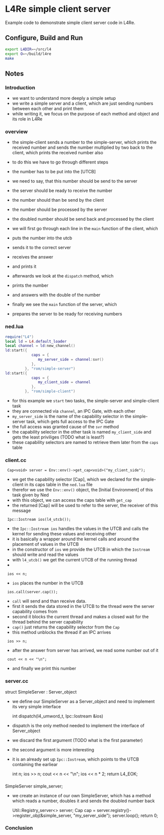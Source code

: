 # L4Re simple client server

Example code to demonstrate simple client server code in L4Re.

## Configure, Build and Run

```sh
export L4DIR=~/src/l4
export O=~/build/l4re
make
```

## Notes

### Introduction
* we want to understand more deeply a simple setup
* we write a simple server and a client, which are just sending numbers between each other and print them
* while writing it, we focus on the purpose of each method and object and its role in L4Re

### overview
* the simple-client sends a number to the simple-server, which prints the received number and sends the number multiplied by two back to the client, which prints the received number also

* to do this we have to go through different steps
* the number has to be put into the [UTCB]
* we need to say, that this number should be send to the server
* the server should be ready to receive the number
* the number should than be send by the client
* the number should be processed by the server
* the doubled number should be send back and processed by the client

* we will first go through each line in the ```main``` function of the client, which
* puts the number into the utcb
* sends it to the correct server
* receives the answer
* and prints it

* afterwards we look at the ```dispatch``` method, which
* prints the number
* and answers with the double of the number

* finally we see the ```main``` function of the server, which
* prepares the server to be ready for receiving numbers

### ned.lua
```lua
require("L4")
local ld = L4.default_loader
local channel = ld:new_channel()
ld:start({
            caps = {
               my_server_side = channel:svr()
            },
         }, "rom/simple-server")
ld:start({
            caps = {
               my_client_side = channel
            },
         }, "rom/simple-client")
```

* for this example we ```start``` two tasks, the simple-server and simple-client task
* they are connected via ```channel```, an IPC Gate, with each other
* ```my_server_side``` is the name of the capability selector in the simple-server task, which gets full access to the IPC Gate
* the full access was granted cause of the ```svr``` method
* the capability selector in the other task is named ```my_client_side``` and gets the least priviliges (TODO what is least?)
* these capability selectors are named to retrieve them later from the ```caps``` table

### client.cc

```  Cap<void> server = Env::env()->get_cap<void>("my_client_side");  ```
* we get the capability selector [Cap], which we declared for the simple-client in its caps table in the ```ned.lua``` file
* therefor we use the ```Env::env()``` object, the [Initial Environment] of this task given by Ned
* with this object, we can access the caps table with ```get_cap```
* the returned [Cap] will be used to refer to the server, the receiver of this message

```  Ipc::Iostream ios(l4_utcb());  ```
* the ```Ipc::Iostream ios``` handles the values in the UTCB and calls the kernel for sending these values and receiving other
* it is basically a wrapper around the kernel calls and around the placement of values in the UTCB
* in the constructor of ```ios``` we provide the UTCB in which the ```Iostream``` should write and read the values
* with ```l4_utcb()``` we get the current UTCB of the running thread
* 

```  ios << n;  ```
* ```ios``` places the number in the UTCB

```  ios.call(server.cap());  ```
* ```call``` will send and than receive data.
* first it sends the data stored in the UTCB to the thread were the server capability comes from
* second it blocks the current thread and makes a closed wait for the thread behind the server capability
* ```cap()``` just returns the capability selector from the ```Cap```
* this method unblocks the thread if an IPC arrives

```  ios >> n;  ```
* after the answer from server has arrived, we read some number out of it

```  cout << n << "\n";  ```
* and finally we print this number

### server.cc

  struct SimpleServer : Server_object
* we define our SimpleServer as a Server_object and need to implement its very simple interface

  int dispatch(l4_umword_t, Ipc::Iostream &ios)
* dispatch is the only method needed to implement the interface of Server_object
* we discard the first argument (TODO what is the first parameter)
* the second argument is more interesting
* it is an already set up ```Ipc::Iostream```, which points to the UTCB containing the earliear

    int n;
    ios >> n;
    cout << n << "\n";
    ios << n * 2;
    return L4_EOK;


###

  SimpleServer simple_server;
* we create an instance of our own SimpleServer, which has a method which reads a number, doubles it and sends the doubled number back

  Util::Registry_server<> server;
  Cap<void> cap = server.registry()->register_obj(&simple_server, "my_server_side");
  server.loop();
  return 0;

### Conclusion

